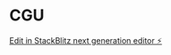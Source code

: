 # CGU

[Edit in StackBlitz next generation editor ⚡️](https://stackblitz.com/~/github.com/Fusandbe/CGU)